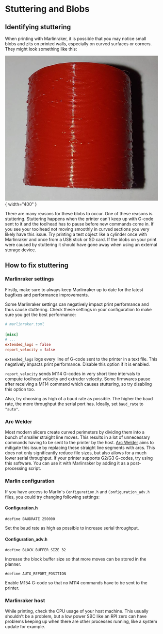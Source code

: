 # Stuttering and Blobs

## Identifying stuttering

When printing with Marlinraker, it is possible that you may
notice small blobs and zits on printed walls, especially
on curved surfaces or corners. They might look something
like this:

![](../assets/blobs.png){ width="400" }

There are many reasons for these blobs to occur. One of these
reasons is stuttering. Stuttering happens when the printer can't
keep up with G-code sent to it and the toolhead has to pause before
new commands come in. If you see your toolhead not moving smoothly
in curved sections you very likely have this issue. Try printing
a test object like a cylinder once with Marlinraker and once from
a USB stick or SD card. If the blobs on your print were caused by
stuttering it should have gone away when using an external storage
device.

## How to fix stuttering

### Marlinraker settings

Firstly, make sure to always keep Marlinraker up to date for the latest
bugfixes and performance improvements.

Some Marlinraker settings can negatively impact print performance
and thus cause stuttering. Check these settings in your configuration
to make sure you get the best performance:

```toml
# marlinraker.toml

[misc]
# ...
extended_logs = false
report_velocity = false
```

``extended_logs`` logs every line of G-code sent to the printer in
a text file. This negatively impacts print performance. Disable this
option if it is enabled.

``report_velocity`` sends M114 G-codes in very short time intervals
to compute toolhead velocity and extruder velocity. Some firmwares
pause after receiving a M114 command which causes stuttering, so try
disabling this option too.

Also, try choosing as high of a baud rate as possible. The higher the
baud rate, the more throughput the serial port has. Ideally, set
``baud_rate`` to ``"auto"``.

### Arc Welder

Most modern slicers create curved perimeters by dividing them into a
bunch of smaller straight line moves. This results in a lot of
unnecessary commands having to be sent to the printer by the host.
[Arc Welder](https://github.com/FormerLurker/ArcWelderLib) aims to
mitigate this issue by replacing these straight line segments with
arcs. This does not only significantly reduce file sizes, but also
allows for a much lower serial throughput. If your printer supports
G2/G3 G-codes, try using this software. You can use it with Marlinraker
by adding it as a post-processing script.

### Marlin configuration

If you have access to Marlin's ``Configuration.h`` and ``Configuration_adv.h``
files, you could try changing following settings:

#### Configuration.h

```
#define BAUDRATE 250000
```

Set the baud rate as high as possible to increase serial throughput.

#### Configuration_adv.h

```
#define BLOCK_BUFFER_SIZE 32
```

Increase the block buffer size so that more moves can be stored in the planner.

```
#define AUTO_REPORT_POSITION
```

Enable M154 G-code so that no M114 commands have to be sent to the printer.

### Marlinraker host

While printing, check the CPU usage of your host machine. This usually
shouldn't be a problem, but a low power SBC like an RPI zero can have
problems keeping up when there are other processes running, like a
system update for example.